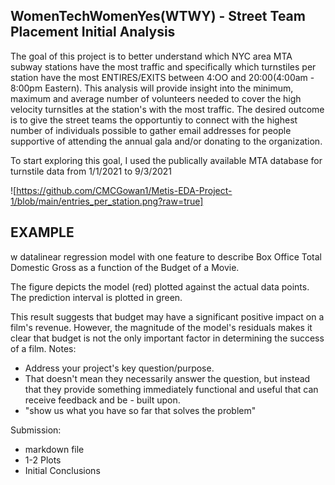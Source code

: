 ## WomenTechWomenYes(WTWY) - Street Team Placement Initial Analysis 

The goal of this project is to better understand which NYC area MTA subway stations have the most traffic and specifically which turnstiles per station have the most ENTIRES/EXITS between 4:OO and 20:00(4:00am - 8:00pm Eastern).  This analysis will provide insight into the minimum, maximum and average number of volunteers needed to cover the high velocity turnsitles at the station's with the most traffic.  The desired outcome is to give the street teams the opportuntiy to connect with the highest number of individuals possible to gather email addresses for people supportive of attending the annual gala and/or donating to the organization.



To start exploring this goal, I used the publically available MTA database for turnstile data from 1/1/2021 to 9/3/2021 

![https://github.com/CMCGowan1/Metis-EDA-Project-1/blob/main/entries_per_station.png?raw=true]


## EXAMPLE
w datalinear regression model with one feature to describe Box Office Total Domestic Gross as a function of the Budget of a Movie.

The figure depicts the model (red) plotted against the actual data points. The prediction interval is plotted in green.

This result suggests that budget may have a significant positive impact on a film's revenue. However, the magnitude of the model's residuals makes it clear that budget is not the only important factor in determining the success of a film.
Notes: 
- Address your project's key question/purpose. 
- That doesn't mean they necessarily answer the question, but instead that they provide something immediately functional and useful that can receive feedback and be - built upon.
- "show us what you have so far that solves the problem"

Submission:
- markdown file
- 1-2 Plots
- Initial Conclusions
